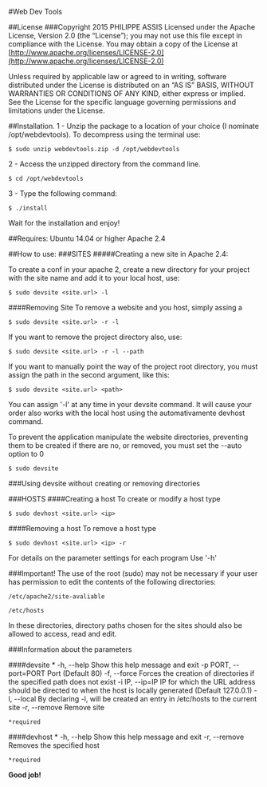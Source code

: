 #Web Dev Tools

##License
###Copyright 2015 PHILIPPE ASSIS
Licensed under the Apache License, Version 2.0 (the “License”); you may not use this file except in compliance with the License. You may obtain a copy of the License at [http://www.apache.org/licenses/LICENSE-2.0](http://www.apache.org/licenses/LICENSE-2.0)

Unless required by applicable law or agreed to in writing, software distributed under the License is distributed on an “AS IS” BASIS, WITHOUT WARRANTIES OR CONDITIONS OF ANY KIND, either express or implied. See the License for the specific language governing permissions and limitations under the License.
  
  
##Installation.
1 - Unzip the package to a location of your choice (I nominate /opt/webdevtools).
    To decompress using the terminal use:
    
    $ sudo unzip webdevtools.zip -d /opt/webdevtools     

2 - Access the unzipped directory from the command line.
    
    $ cd /opt/webdevtools

3 - Type the following command:

    $ ./install

Wait for the installation and enjoy!

##Requires:
    Ubuntu 14.04 or higher
    Apache 2.4

##How to use:
###SITES
#####Creating a new site in Apache 2.4:

To create a conf in your apache 2, create a new directory for your project with the site name and add it to your local host, use:

    $ sudo devsite <site.url> -l

####Removing Site
To remove a website and you host, simply assing a
 
    $ sudo devsite <site.url> -r -l

If you want to remove the project directory also, use:

    $ sudo devsite <site.url> -r -l --path

If you want to manually point the way of the project root directory, you must assign the path in the second argument, like this:

    $ sudo devsite <site.url> <path>
    
You can assign '-l' at any time in your devsite command. It will cause your order also works with the local host using the automativamente devhost command.

To prevent the application manipulate the website directories, preventing them to be created if there are no, or removed, you must set the --auto option to 0

    $ sudo devsite  


###Using devsite without creating or removing directories


###HOSTS
####Creating a host
To create or modify a host type

    $ sudo devhost <site.url> <ip>

####Removing a host
To remove a host type

    $ sudo devhost <site.url> <ip> -r

For details on the parameter settings for each program Use '-h'

###Important!
The use of the root (sudo) may not be necessary if your user has permission to edit the contents of the following directories:

    /etc/apache2/site-avaliable
    
    /etc/hosts

In these directories, directory paths chosen for the sites should also be allowed to access, read and edit.

###Information about the parameters

####devsite
    <Site Url>* <directory path>
    -h, --help            Show this help message and exit
    -p PORT, --port=PORT  Port (Default 80) 
    -f, --force           Forces the creation of directories if the specified path does not exist
    -i IP, --ip=IP        IP for which the URL address should be directed to when the host is locally generated (Default 127.0.0.1)
    -l, --local           By declaring -l, will be created an entry in /etc/hosts to the current site
    -r, --remove          Remove site
    
    *required

####devhost
    <Site Url>* <Ip>
    -h, --help    Show this help message and exit
    -r, --remove  Removes the specified host
    
    *required


**Good job!**